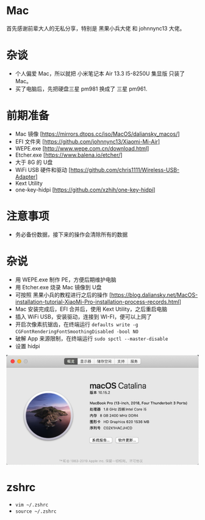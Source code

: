 # Mac
 首先感谢前辈大人的无私分享，特别是 黑果小兵大佬 和 johnnync13 大佬。

# 杂谈
- 个人偏爱 Mac，所以就把 小米笔记本 Air 13.3 I5-8250U 集显版 只装了 Mac。
- 买了电脑后，先把硬盘三星 pm981 换成了 三星 pm961.

# 前期准备
- Mac 镜像 [https://mirrors.dtops.cc/iso/MacOS/daliansky_macos/]
- EFI 文件夹 [https://github.com/johnnync13/Xiaomi-Mi-Air]
- WEPE.exe [http://www.wepe.com.cn/download.html]
- Etcher.exe [https://www.balena.io/etcher/]
- 大于 8G 的 U盘 
- WiFi USB 硬件和驱动 [https://github.com/chris1111/Wireless-USB-Adapter]
- Kext Utility
- one-key-hidpi [https://github.com/xzhih/one-key-hidpi]

# 注意事项
- 务必备份数据，接下来的操作会清除所有的数据

# 杂说
- 用 WEPE.exe 制作 PE，方便后期维护电脑
- 用 Etcher.exe 烧录 Mac 镜像到 U盘
- 可按照 黑果小兵的教程进行之后的操作 [https://blog.daliansky.net/MacOS-installation-tutorial-XiaoMi-Pro-installation-process-records.html]
- Mac 安装完成后，EFI 合并后，使用 Kext Utility，之后重启电脑
- 插入 WiFi USB，安装驱动，连接到 WI-FI，便可以上网了
- 开启次像素抗锯齿，在终端运行 `defaults write -g CGFontRenderingFontSmoothingDisabled -bool NO`
- 破解 App 来源限制，在终端运行 `sudo spctl --master-disable`
- 设置 hidpi

![image](./mac.png)

# zshrc
- `vim ~/.zshrc`
- `source ~/.zshrc`


